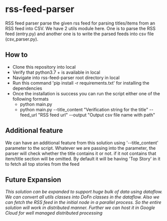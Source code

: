 # rss-feed-parser
RSS feed parser parse the given rss feed for parsing titles/items from an RSS feed into CSV. We have 2 utils module here. One is to parse the RSS feed (entry.py) and 
another one is to write the parsed feeds into csv file (csv_parser.py).


## How to

- Clone this repository into local
- Verify that python3.7 + is available in local 
- Navigate into rss-feed-parser root directory in local
- Run this command 'pip install -r requirements.txt' for installing the dependencies
- Once the installation is success you can run the script either one of the following formats
  - python main.py <all default values will be used here>
  - python main.py --title_content "Verification string for the title" --feed_url "RSS feed url" --output "Output csv file name with path"

## Additional feature

We can have an additional feature from this solution using '--title_content' parameter to the script. Whatever we are passing into the parameter, the parser
will check whether the title contains it or not. if it not contains that item/title section will be omitted. By default it will be having 'Top Story' in it to
fetch all top stories from the feed


## Future Expansion

_This solution can be expanded to support huge bulk of data using dataflow. We can convert all utils classes into DoFn classes
in the dataflow. Also we can fetch the RSS feed in the initial node in a parallel process. So the entire solution will work in 
distributed manner. Further we can host it in Google Cloud for well managed distributed processing_